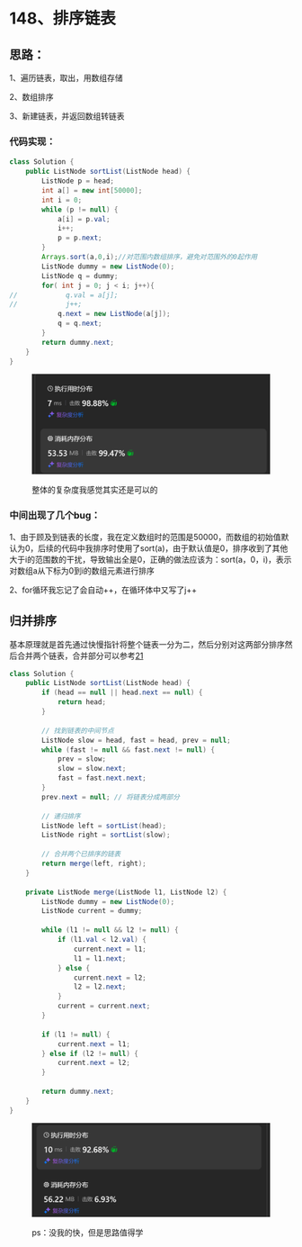 # 148、排序链表

## 思路：

1、遍历链表，取出，用数组存储

2、数组排序

3、新建链表，并返回数组转链表

### 代码实现：

```java
class Solution {
    public ListNode sortList(ListNode head) {
        ListNode p = head;
        int a[] = new int[50000];
        int i = 0;
        while (p != null) {
            a[i] = p.val;
            i++;
            p = p.next;
        }
        Arrays.sort(a,0,i);//对范围内数组排序，避免对范围外的0起作用
        ListNode dummy = new ListNode(0);
        ListNode q = dummy;
        for( int j = 0; j < i; j++){
//            q.val = a[j];
//            j++;
            q.next = new ListNode(a[j]);
            q = q.next;
        }
        return dummy.next;
    }
}
```

<figure><img src="../../.gitbook/assets/image (1) (1) (1).png" alt="" width="563"><figcaption><p>整体的复杂度我感觉其实还是可以的</p></figcaption></figure>

### 中间出现了几个bug：

1、由于顾及到链表的长度，我在定义数组时的范围是50000，而数组的初始值默认为0，后续的代码中我排序时使用了sort(a)，由于默认值是0，排序收到了其他大于i的范围数的干扰，导致输出全是0，正确的做法应该为：sort(a，0，i)，表示对数组a从下标为0到i的数组元素进行排序

2、for循环我忘记了会自动++，在循环体中又写了j++



## 归并排序

基本原理就是首先通过快慢指针将整个链表一分为二，然后分别对这两部分排序然后合并两个链表，合并部分可以参考[21](21-he-bing-liang-ge-you-xu-lian-biao.md)

```java
class Solution {
    public ListNode sortList(ListNode head) {
        if (head == null || head.next == null) {
            return head;
        }

        // 找到链表的中间节点
        ListNode slow = head, fast = head, prev = null;
        while (fast != null && fast.next != null) {
            prev = slow;
            slow = slow.next;
            fast = fast.next.next;
        }
        prev.next = null; // 将链表分成两部分

        // 递归排序
        ListNode left = sortList(head);
        ListNode right = sortList(slow);

        // 合并两个已排序的链表
        return merge(left, right);
    }

    private ListNode merge(ListNode l1, ListNode l2) {
        ListNode dummy = new ListNode(0);
        ListNode current = dummy;

        while (l1 != null && l2 != null) {
            if (l1.val < l2.val) {
                current.next = l1;
                l1 = l1.next;
            } else {
                current.next = l2;
                l2 = l2.next;
            }
            current = current.next;
        }

        if (l1 != null) {
            current.next = l1;
        } else if (l2 != null) {
            current.next = l2;
        }

        return dummy.next;
    }
}
```

<figure><img src="../../.gitbook/assets/image (1) (1) (1) (1).png" alt="" width="563"><figcaption><p>ps：没我的快，但是思路值得学</p></figcaption></figure>
